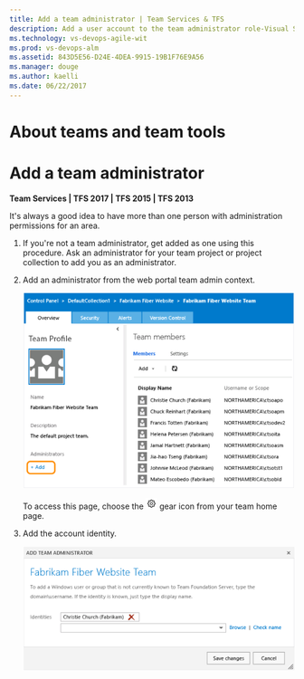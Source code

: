 ```yaml
---
title: Add a team administrator | Team Services & TFS 
description: Add a user account to the team administrator role-Visual Studio Team Services and Team Foundation Server   
ms.technology: vs-devops-agile-wit
ms.prod: vs-devops-alm
ms.assetid: 843D5E56-D24E-4DEA-9915-19B1F76E9A56
ms.manager: douge
ms.author: kaelli
ms.date: 06/22/2017
---
```


# About teams and team tools 


# Add a team administrator 

<b>Team Services | TFS 2017 | TFS 2015 | TFS 2013 </b>  

<a id="add-team-admin">  </a>  

It's always a good idea to have more than one person with administration permissions for an area. 

1. If you're not a team administrator, get added as one using this procedure. Ask an administrator for your team project or project collection to add you as an administrator.  

2. Add an administrator from the web portal team admin context.  

	![Open team administration context](_img/add-account-as-team-admin.png)  

	To access this page, choose the ![gear icon](../_img/icons/gear_icon.png) gear icon from your team home page.  

3. Add the account identity.  

	![Add account as a team administrator](_img/add-team-admin-dialog.png) 

<a id="team-settings">  </a>